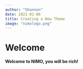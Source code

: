 ```yaml
---
author: "Shannon"
date: 2021-01-06
title: Creating a New Theme
image: "nimologo.png"
---
```


# Welcome

**Welcome to NIMO, you will be rich!**
